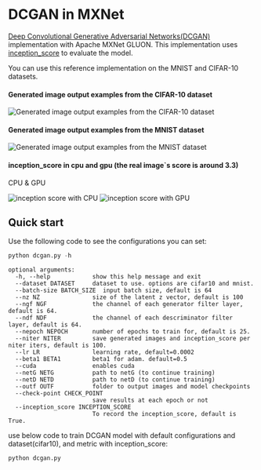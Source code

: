 # DCGAN in MXNet

[Deep Convolutional Generative Adversarial Networks(DCGAN)](https://arxiv.org/abs/1511.06434) implementation with Apache MXNet GLUON.
This implementation uses [inception_score](https://github.com/openai/improved-gan) to evaluate the model.

You can use this reference implementation on the MNIST and CIFAR-10 datasets.


#### Generated image output examples from the CIFAR-10 dataset
![Generated image output examples from the CIFAR-10 dataset](https://github.com/pengxin99/incubator-mxnet/blob/dcgan-inception_score/example/gluon/DCGAN/pic/fake_img_iter_13900.png)

#### Generated image output examples from the MNIST dataset
![Generated image output examples from the MNIST dataset](https://github.com/pengxin99/incubator-mxnet/blob/dcgan-inception_score/example/gluon/DCGAN/pic/fake_img_iter_21700.png)

#### inception_score in cpu and gpu (the real image`s score is around 3.3)
CPU & GPU

![inception score with CPU](https://github.com/pengxin99/incubator-mxnet/blob/dcgan-inception_score/example/gluon/DCGAN/pic/inception_score_cifar10_cpu.png)
![inception score with GPU](https://github.com/pengxin99/incubator-mxnet/blob/dcgan-inception_score/example/gluon/DCGAN/pic/inception_score_cifar10.png)

## Quick start
Use the following code to see the configurations you can set:
```python
python dcgan.py -h
```
    

    optional arguments:
      -h, --help            show this help message and exit
      --dataset DATASET     dataset to use. options are cifar10 and mnist.
      --batch-size BATCH_SIZE  input batch size, default is 64
      --nz NZ               size of the latent z vector, default is 100
      --ngf NGF             the channel of each generator filter layer, default is 64.
      --ndf NDF             the channel of each descriminator filter layer, default is 64.
      --nepoch NEPOCH       number of epochs to train for, default is 25.
      --niter NITER         save generated images and inception_score per niter iters, default is 100.
      --lr LR               learning rate, default=0.0002
      --beta1 BETA1         beta1 for adam. default=0.5
      --cuda                enables cuda
      --netG NETG           path to netG (to continue training)
      --netD NETD           path to netD (to continue training)
      --outf OUTF           folder to output images and model checkpoints
      --check-point CHECK_POINT
                            save results at each epoch or not
      --inception_score INCEPTION_SCORE
                            To record the inception_score, default is True.


use below code to train DCGAN model with default configurations and dataset(cifar10), and metric with inception_score:
```python
python dcgan.py
```
